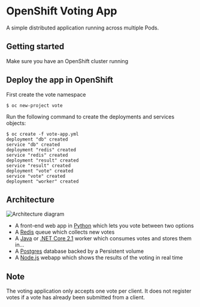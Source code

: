 OpenShift Voting App
=========

A simple distributed application running across multiple Pods.

Getting started
---------------

Make sure you have an OpenShift cluster running


## Deploy the app in OpenShift

First create the vote namespace

```
$ oc new-project vote
```

Run the following command to create the deployments and services objects:
```
$ oc create -f vote-app.yml
deployment "db" created
service "db" created
deployment "redis" created
service "redis" created
deployment "result" created
service "result" created
deployment "vote" created
service "vote" created
deployment "worker" created
```

Architecture
-----

![Architecture diagram](architecture.png)

* A front-end web app in [Python](/vote) which lets you vote between two options
* A [Redis](https://hub.docker.com/_/redis/) queue which collects new votes
* A [Java](/worker/src/main) or [.NET Core 2.1](/worker/dotnet) worker which consumes votes and stores them in…
* A [Postgres](https://hub.docker.com/_/postgres/) database backed by a Persistent volume
* A [Node.js](/result) webapp which shows the results of the voting in real time


Note
----

The voting application only accepts one vote per client. It does not register votes if a vote has already been submitted from a client.

